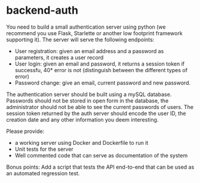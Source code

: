 # backend-auth


You need to build a small authentication server using python (we recommend you use Flask, Starlette or another low footprint framework supporting it).
The server will serve the following endpoints:

* User registration: given an email address and a password as parameters, it creates a user record
* User login: given an email and password, it returns a session token if successfu, 40* error is not (distinguish between the different types of error)
* Password change: give an email, current password and new password.

The authentication server should be built using a mySQL database.
Passwords should not be stored in open form in the database, the administrator should not be able to see the current passwords of users.
The session token returned by the auth server should encode the user ID, the creation date and any other information you deem interesting.

Please provide:
* a working server using Docker and Dockerfile to run it
* Unit tests for the server
* Well commented code that can serve as documentation of the  system

Bonus points: Add a script that tests the API end-to-end that can be used as an automated regression test.


